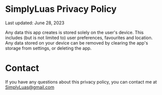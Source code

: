 SimplyLuas Privacy Policy
==============

Last updated: June 28, 2023

Any data this app creates is stored solely on the user's device. This includes (but is not limited to) user preferences, favourites and location. Any data stored on your device can be removed by clearing the app's storage from settings, or deleting the app.


Contact
==========

If you have any questions about this privacy policy, you can contact me at SimplyLuas@gmail.com
